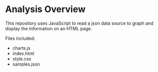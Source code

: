 # Analysis Overview

This repository uses JavaScript to read a json data source to graph and display the information on an HTML page.

Files included:
  - charts.js
  - index.html
  - style.css
  - samples.json


